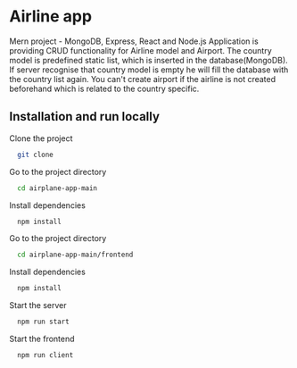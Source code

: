 
# Airline app

Mern project - MongoDB, Express, React and Node.js
Application is providing CRUD functionality for Airline model and Airport.
The country model is predefined static list, which is inserted in the database(MongoDB).
If server recognise that country model is empty he will fill the database with the country list again.
You can't create airport if the airline is not created beforehand which is related to the country specific. 

## Installation and run locally

Clone the project

```bash
  git clone
```

Go to the project directory

```bash
  cd airplane-app-main
```

Install dependencies

```bash
  npm install
```
Go to the project directory
```bash
  cd airplane-app-main/frontend
```

Install dependencies

```bash
  npm install
```

Start the server

```bash
  npm run start
```

Start the frontend

```bash
  npm run client
```
